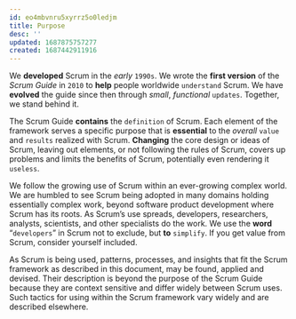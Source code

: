 ```yaml
---
id: eo4mbvnru5xyrrz5o0ledjm
title: Purpose
desc: ''
updated: 1687875757277
created: 1687442911916
---
```


We **developed** Scrum in the *early* `1990s`. We wrote the **first version** of the *Scrum Guide* in `2010` to **help** people worldwide `understand` Scrum. We have **evolved** the guide since then through *small*, *functional* `updates`. Together, we stand behind it.

The Scrum Guide **contains** the `definition` of Scrum. Each element of the framework serves a specific purpose that is **essential** to the *overall* `value` and `results` realized with Scrum. **Changing** the core design or ideas of Scrum, leaving out elements, or not following the rules of Scrum, covers up problems and limits the benefits of Scrum, potentially even rendering it `useless`.

We follow the growing use of Scrum within an ever-growing complex world. We are humbled to see Scrum being adopted in many domains holding essentially complex work, beyond software product development where Scrum has its roots. As Scrum’s use spreads, developers, researchers, analysts, scientists, and other specialists do the work. We use the **word** “`developers`” in Scrum not to exclude, but **to** `simplify`. If you get value from Scrum, consider yourself included.

As Scrum is being used, patterns, processes, and insights that fit the Scrum framework as described in this document, may be found, applied and devised. Their description is beyond the purpose of the Scrum Guide because they are context sensitive and differ widely between Scrum uses. Such tactics for using within the Scrum framework vary widely and are described elsewhere.